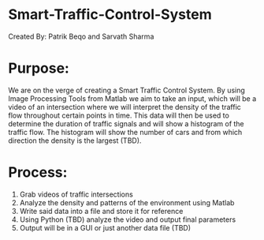 # Smart-Traffic-Control-System

Created By: Patrik Beqo and Sarvath Sharma

# Purpose:
We are on the verge of creating a Smart Traffic Control System. By using Image Processing Tools from Matlab we aim to take an input, which will be a video of an intersection where we will interpret the density of the traffic flow throughout certain points in time. This data will then be used to determine the duration of traffic signals and will show a histogram of the traffic flow. The histogram will show the number of cars and from which direction the density is the largest (TBD). 

# Process:
1. Grab videos of traffic intersections
2. Analyze the density and patterns of the environment using Matlab
3. Write said data into a file and store it for reference
4. Using Python (TBD) analyze the video and output final parameters
5. Output will be in a GUI or just another data file (TBD)

